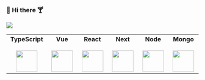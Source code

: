 ### :tropical_drink: Hi there :cocktail:

<img src="https://ibrahimpg.com/videos/headergif.gif" />

<table>
    <tbody>
        <tr valign="top">
            <td width="133px" align="center">
            <span><strong>TypeScript</strong></span><br><br>
            <img height="56px" src="https://cdn.jsdelivr.net/gh/devicons/devicon/icons/typescript/typescript-original.svg">
            </td>
            <td width="133px" align="center">
            <span><strong>Vue</strong></span><br><br>
            <img height="56px" src="https://cdn.jsdelivr.net/gh/devicons/devicon/icons/vuejs/vuejs-original.svg">
            </td>
            <td width="133px" align="center">
            <span><strong>React</strong></span><br><br>
            <img height="56px" src="https://cdn.jsdelivr.net/gh/devicons/devicon/icons/react/react-original.svg">
            </td>
            <td width="134px" align="center">
            <span><strong>Next</strong></span><br><br>
            <img height="56px" src="https://cdn.jsdelivr.net/gh/devicons/devicon/icons/nextjs/nextjs-original.svg">
            </td>
            <td width="134px" align="center">
            <span><strong>Node</strong></span><br><br>
            <img height="56px" src="https://cdn.jsdelivr.net/gh/devicons/devicon/icons/nodejs/nodejs-original.svg">
            </td>
            <td width="134px" align="center">
            <span><strong>Mongo</strong></span><br><br>
            <img height="56px" src="https://cdn.jsdelivr.net/gh/devicons/devicon/icons/mongodb/mongodb-original.svg">
            </td>
        </tr>
    </tbody>
</table>
